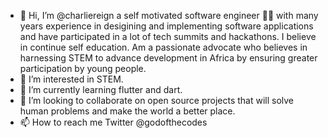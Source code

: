 - 👋 Hi, I’m @charliereign a self motivated software engineer 🐱‍💻 with many years experience in desigining and implementing 
software applications and have participated in a lot of tech summits and hackathons. I believe in continue self education.
Am a passionate advocate who believes in harnessing STEM to advance development in Africa by ensuring greater participation
by young people.
- 👀 I’m interested in STEM.
- 🌱 I’m currently learning flutter and dart.
- 💞️ I’m looking to collaborate on open source projects that will solve human problems and make the world a better place.
- 📫 How to reach me Twitter @godofthecodes

<!---
charliereign/charliereign is a ✨ special ✨ repository because its `README.md` (this file) appears on your GitHub profile.
You can click the Preview link to take a look at your changes.
--->
